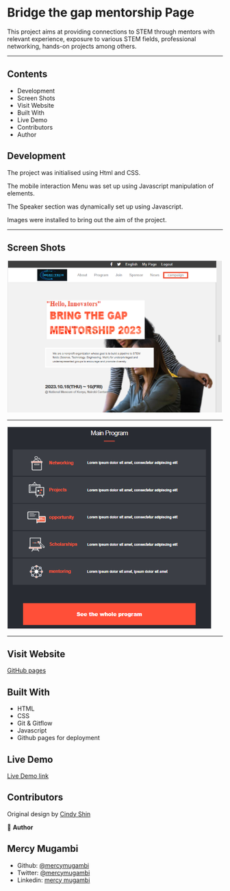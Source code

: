 # Bridge the gap mentorship Page

This project aims at providing connections to STEM through mentors with relevant experience, exposure to various STEM fields, professional networking, hands-on projects among others.

<hr/>

## Contents

- Development
- Screen Shots
- Visit Website
- Built With
- Live Demo
- Contributors
- Author

## Development

The project was initialised using Html and CSS.

The mobile interaction Menu was set up using Javascript manipulation of elements.

The Speaker section was dynamically set up using Javascript.

Images were installed to bring out the aim of the project.

<hr/>

## Screen Shots

![Screen Shot](./assets/images/screenshoot.PNG)

<hr/>

![Screen Shot](./assets/images/screenshoot2.PNG)

<hr/>

## Visit Website

[GitHub pages](https://mercymugambi.github.io/capstone_project_mentorshipProgram/)

## Built With

- HTML
- CSS
- Git & Gitflow
- Javascript
- Github pages for deployment

## Live Demo 

[Live Demo link](https://www.loom.com/share/07886dee04764432b037de466af1e97c)

## Contributors

Original design by [Cindy Shin](https://www.behance.net/adagio07)

:bust_in_silhouette: **Author**

## Mercy Mugambi

- Github: [@mercymugambi](https://github.com/mercymugambi)
- Twitter: [@mercymugambi](https://twitter.com/mercymugambi15)
- Linkedin: [mercy mugambi](https://www.linkedin.com/in/mercymugambi)